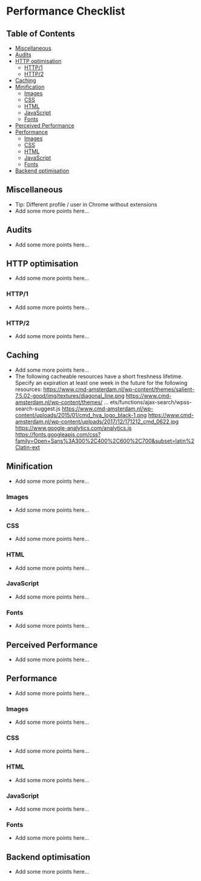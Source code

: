 # Performance Checklist

## Table of Contents

*   [Miscellaneous](#miscellaneous)
*   [Audits](#audits)
*   [HTTP optimisation](#http-optimisation)
    *   [HTTP/1](#http1)
    *   [HTTP/2](#http2)
*   [Caching](#caching)
*   [Minification](#minification)
    *   [Images](#images)
    *   [CSS](#css)
    *   [HTML](#html)
    *   [JavaScript](#javascript)
    *   [Fonts](#fonts)
*   [Perceived Performance](#perceived-performance)
*   [Performance](#performance)
    *   [Images](#images-1)
    *   [CSS](#css-1)
    *   [HTML](#html-1)
    *   [JavaScript](#javascript-1)
    *   [Fonts](#fonts-1)
*   [Backend optimisation](#backend-optimisation)

## Miscellaneous

*   Tip: Different profile / user in Chrome without extensions
*   Add some more points here...

## Audits

*   Add some more points here...

## HTTP optimisation

*   Add some more points here...

### HTTP/1

*   Add some more points here...

### HTTP/2

*   Add some more points here...

## Caching

*   Add some more points here...
*   The following cacheable resources have a short freshness lifetime. Specify an expiration at least one week in the future       for the following resources:
      https://www.cmd-amsterdam.nl/wp-content/themes/salient-7.5.02-good/img/textures/diagonal_line.png
      https://www.cmd-amsterdam.nl/wp-content/themes/ ... ets/functions/ajax-search/wpss-search-suggest.js
      https://www.cmd-amsterdam.nl/wp-content/uploads/2015/01/cmd_hva_logo_black-1.png
      https://www.cmd-amsterdam.nl/wp-content/uploads/2017/12/171212_cmd_0622.jpg
      https://www.google-analytics.com/analytics.js
      https://fonts.googleapis.com/css?family=Open+Sans%3A300%2C400%2C600%2C700&subset=latin%2Clatin-ext

## Minification

*   Add some more points here...

### Images

*   Add some more points here...

### CSS

*   Add some more points here...

### HTML

*   Add some more points here...

### JavaScript

*   Add some more points here...

### Fonts

*   Add some more points here...

## Perceived Performance

*   Add some more points here...

## Performance

*   Add some more points here...

### Images

*   Add some more points here...

### CSS

*   Add some more points here...

### HTML

*   Add some more points here...

### JavaScript

*   Add some more points here...

### Fonts

*   Add some more points here...

## Backend optimisation

*   Add some more points here...
